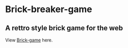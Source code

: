 # Brick-breaker-game

## A rettro style brick game for the web

View [Brick-game](www.brick-breaker.github.io) here.
